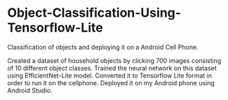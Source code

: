 # Object-Classification-Using-Tensorflow-Lite
Classification of objects and deploying it on a Android Cell Phone.

Created a dataset of household objects by clicking 700 images consisting of 10 different object classes.
Trained the neural network on this dataset using EfficientNet-Lite model.
Converted it to Tensorflow Lite format in order to run it on the cellphone.
Deployed it on my Android phone using Android Studio.

